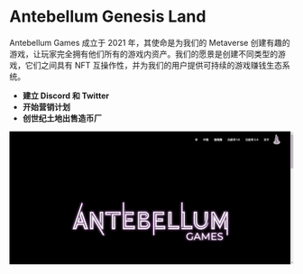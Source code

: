 # Antebellum Genesis Land

Antebellum Games 成立于 2021 年，其使命是为我们的 Metaverse 创建有趣的游戏，让玩家完全拥有他们所有的游戏内资产。我们的愿景是创建不同类型的游戏，它们之间具有 NFT 互操作性，并为我们的用户提供可持续的游戏赚钱生态系统。

- **建立 Discord 和 Twitter**
- **开始营销计划**
- **创世纪土地出售造币厂**

![nft](32132341.png)
